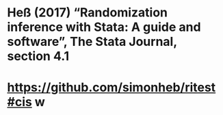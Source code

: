 # Heß (2017) “Randomization inference with Stata: A guide and software”, The Stata Journal, section 4.1
#  https://github.com/simonheb/ritest#cis w